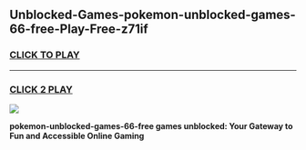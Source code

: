 
## Unblocked-Games-pokemon-unblocked-games-66-free-Play-Free-z71if
<h3>
<a href="https://premium76.site?title=pokemon-unblocked-games-66-free&ref=09A">CLICK TO PLAY</a></h3>
<hr>

<h3>
<a href="https://premium76.site?title=pokemon-unblocked-games-66-free&ref=09A">CLICK 2 PLAY</a>
  
</h3>

<a href="https://premium76.site?title=pokemon-unblocked-games-66-free&ref=09A"><img src="https://clearcache.store/games.png"></a>


**pokemon-unblocked-games-66-free games unblocked: Your Gateway to Fun and Accessible Online Gaming**
